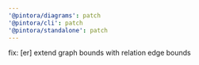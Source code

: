 ```yaml
---
'@pintora/diagrams': patch
'@pintora/cli': patch
'@pintora/standalone': patch
---
```


fix: [er] extend graph bounds with relation edge bounds
